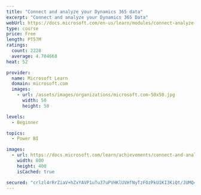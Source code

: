 ```yaml
---
title: "Connect and analyze your Dynamics 365 data​"
excerpt: "Connect and analyze your Dynamics 365 Data​"
webUrl: https://docs.microsoft.com/en-us/learn/modules/connect-analyze-dynamics-365-data/
type: course
price: Free
length: PT57M
ratings:
  count: 2228
  average: 4.704668
heat: 52

provider:
  name: Microsoft Learn
  domain: microsoft.com
  images:
    - url: /assets/images/organizations/microsoft.com-50x50.jpg
      width: 50
      height: 50

levels:
  - Beginner

topics:
  - Power BI

images:
  - url: https://docs.microsoft.com/learn/achievements/connect-and-analyze-your-microsoft-dynamics-365-data-social.png
    width: 800
    height: 400
    isCached: true

secured: "crlzl4rRrZiaV+hZxYAVP1uTu37uPVHKlUVHfNyTzFOzPkU1KI3KiQt/JUMQ484JXTrIsLkf9LvZyD88m2MVB/ZTlSS4TRrf1+nkPJV5hNnIXUfg+LjYCQlbDkLuLCBUlW/57Yq6RrKz9zhWtMBKsqocENYRuWToCXXUdb/BFYnZ3EpaKa5oOjbXVuvlYWBvfrwNfiKGtZ2lWZX6i5crCH/z7t6X3ycoqRA4AWx9fXd4zQ8yej2FB0YjALDFJfuItnjdNdjIU1iCT9F+tsPVwJU2ZPIGEs58SlLyxkibDUoJP2/n433lCWz9tEdbsiHxIUBcjsVez3ifSXNDJxC9vU4ujJOLl74yZT4uYd3STfjjAf2I01Z6E5YMjShKA4rVrByeYCssXC0mgVTZkgQd6YBRRaRmisxPksA39z/wzWA=;CwZF3jP0wpxSbLRZ+H0KPw=="
---
```



